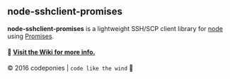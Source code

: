 ## node-sshclient-promises

__node-sshclient-promises__ is a lightweight SSH/SCP client library for [node](https://nodejs.org) using [Promises](https://developer.mozilla.org/en-US/docs/Web/JavaScript/Reference/Global_Objects/Promise).

#### :green_book: [Visit the Wiki for more info.](https://github.com/codeponies/node-sshclient-promises/wiki)

&copy; 2016 codeponies | `code like the wind` :dash:

